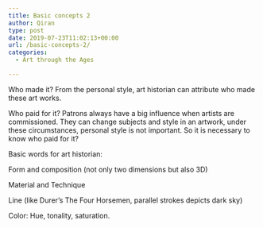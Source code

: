 ```yaml
---
title: Basic concepts 2
author: Qiran
type: post
date: 2019-07-23T11:02:13+00:00
url: /basic-concepts-2/
categories:
  - Art through the Ages

---
```

Who made it? From the personal style, art historian can attribute who made these art works.

Who paid for it? Patrons always have a big influence when artists are commissioned. They can change subjects and style in an artwork, under these circumstances, personal style is not important. So it is necessary to know who paid for it?

Basic words for art historian:

Form and composition (not only two dimensions but also 3D)

Material and Technique

Line (like Durer&#8217;s The Four Horsemen, parallel strokes depicts dark sky)

Color: Hue, tonality, saturation.